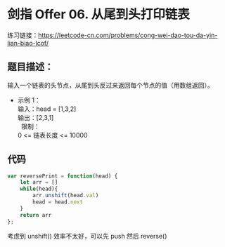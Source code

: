 # 剑指 Offer 06. 从尾到头打印链表
练习链接：https://leetcode-cn.com/problems/cong-wei-dao-tou-da-yin-lian-biao-lcof/
## 题目描述：
输入一个链表的头节点，从尾到头反过来返回每个节点的值（用数组返回）。  

* 示例 1：  
输入：head = [1,3,2]  
输出：[2,3,1]  
 
限制：  
0 <= 链表长度 <= 10000  

## 代码
```javascript
var reversePrint = function(head) {
    let arr = []
    while(head){
        arr.unshift(head.val)
        head = head.next
    }
    return arr
};
```
考虑到 unshift() 效率不太好，可以先 push 然后 reverse()